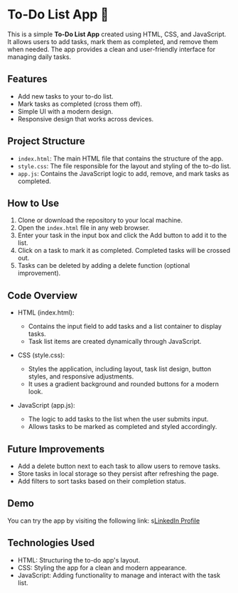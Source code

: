 # To-Do List App 📝

This is a simple **To-Do List App** created using HTML, CSS, and JavaScript. It allows users to add tasks, mark them as completed, and remove them when needed. The app provides a clean and user-friendly interface for managing daily tasks.

## Features
- Add new tasks to your to-do list.
- Mark tasks as completed (cross them off).
- Simple UI with a modern design.
- Responsive design that works across devices.

## Project Structure
- `index.html`: The main HTML file that contains the structure of the app.
- `style.css`: The file responsible for the layout and styling of the to-do list.
- `app.js`: Contains the JavaScript logic to add, remove, and mark tasks as completed.

## How to Use
1. Clone or download the repository to your local machine.
2. Open the `index.html` file in any web browser.
3. Enter your task in the input box and click the Add button to add it to the list.
4. Click on a task to mark it as completed. Completed tasks will be crossed out.
5. Tasks can be deleted by adding a delete function (optional improvement).

## Code Overview

- HTML (index.html): 
  - Contains the input field to add tasks and a list container to display tasks.
  - Task list items are created dynamically through JavaScript.

- CSS (style.css): 
  - Styles the application, including layout, task list design, button styles, and responsive adjustments.
  - It uses a gradient background and rounded buttons for a modern look.

- JavaScript (app.js):
  - The logic to add tasks to the list when the user submits input.
  - Allows tasks to be marked as completed and styled accordingly.
  
## Future Improvements
- Add a delete button next to each task to allow users to remove tasks.
- Store tasks in local storage so they persist after refreshing the page.
- Add filters to sort tasks based on their completion status.

## Demo
You can try the app by visiting the following link: s[LinkedIn Profile](https://www.linkedin.com/in/deepak-patil-23772b252/) 

## Technologies Used
- HTML: Structuring the to-do app's layout.
- CSS: Styling the app for a clean and modern appearance.
- JavaScript: Adding functionality to manage and interact with the task list.